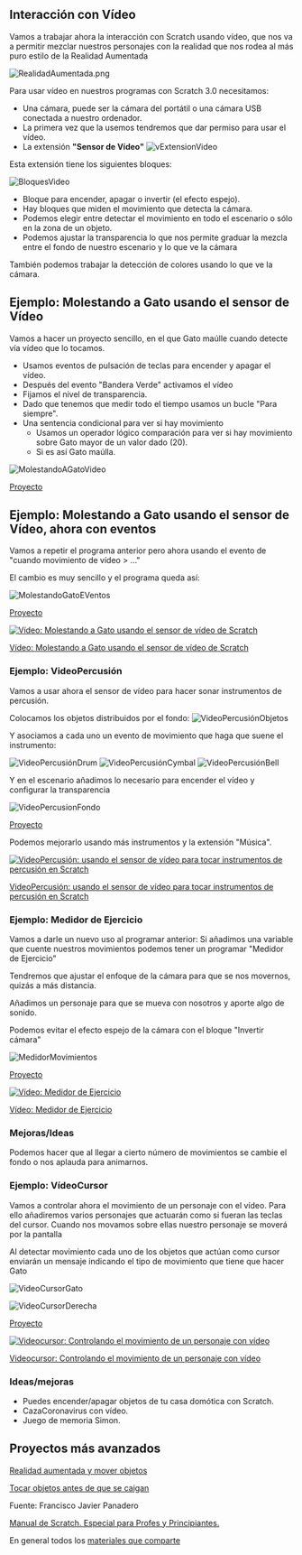 ## Interacción con Vídeo

Vamos a trabajar ahora la interacción con Scratch usando  vídeo, que nos va a permitir mezclar nuestros personajes con la realidad que nos rodea al más puro estilo de la Realidad Aumentada

![RealidadAumentada.png](./images/RealidadAumentada.png)

Para usar vídeo en nuestros programas con Scratch 3.0 necesitamos:

* Una cámara, puede ser la cámara del portátil o una cámara USB conectada a nuestro ordenador.
* La primera vez que la usemos tendremos que dar permiso para usar el vídeo.
* La extensión **"Sensor de Vídeo"**
![vExtensionVideo](./images/ExtensionVideo.png)

Esta extensión tiene los siguientes bloques:

![BloquesVideo](./images/BloquesVideo.png)

* Bloque para encender, apagar o invertir (el efecto espejo).
* Hay bloques que miden el movimiento que detecta la cámara.
* Podemos elegir entre detectar el movimiento en todo el escenario o sólo en la zona de un objeto.
* Podemos ajustar la transparencia lo que nos permite graduar la mezcla entre el fondo de nuestro escenario y lo que ve la cámara



También podemos trabajar la detección de colores usando lo que ve la cámara.

## Ejemplo: Molestando a Gato usando el sensor de Vídeo

Vamos a hacer un proyecto sencillo, en el que Gato maúlle cuando detecte vía vídeo que lo tocamos.

* Usamos eventos de pulsación de teclas para encender y apagar el vídeo.
* Después del evento "Bandera Verde" activamos el vídeo 
* Fijamos el nivel de transparencia.
* Dado que tenemos que medir todo el tiempo usamos un bucle "Para siempre".
* Una sentencia condicional para ver si hay movimiento
    * Usamos un operador lógico comparación para ver si hay movimiento sobre Gato mayor de un valor dado (20).
    * Si es así Gato maúlla.

![MolestandoAGatoVideo](./images/MolestandoAGatoVideo.png)


[Proyecto](https://scratch.mit.edu/projects/398099229/)


## Ejemplo: Molestando a Gato usando el sensor de Vídeo, ahora con eventos

Vamos a repetir el programa anterior pero ahora usando el evento de "cuando movimiento de vídeo > ..."

El cambio es muy sencillo y el programa queda así:

![MolestandoGatoEVentos](./images/MolestandoGatoEVentos.png)


[Proyecto](https://scratch.mit.edu/projects/398105055/)


[![Vídeo: Molestando a Gato usando el sensor de vídeo de Scratch](https://img.youtube.com/vi/9THbOj7Fhns/0.jpg)](https://youtu.be/9THbOj7Fhns)

[Vídeo: Molestando a Gato usando el sensor de vídeo de Scratch](https://youtu.be/9THbOj7Fhns)


### Ejemplo: VideoPercusión

Vamos a usar ahora el sensor de vídeo para hacer sonar instrumentos de percusión.

Colocamos los objetos distribuidos por el fondo:
![VideoPercusiónObjetos](./images/VideoPercusiónObjetos.png)

Y asociamos a cada uno un evento de movimiento que haga que suene el instrumento:

![VideoPercusiónDrum](./images/VideoPercusiónDrum.png)
![VideoPercusiónCymbal](./images/VideoPercusiónCymbal.png)
![VideoPercusiónBell](./images/VideoPercusiónBell.png)

Y en el escenario añadimos lo necesario para encender el vídeo y configurar la transparencia

![VideoPercusionFondo](./images/VideoPercusionFondo.png)

[Proyecto](https://scratch.mit.edu/projects/398107421/)

Podemos mejorarlo usando más instrumentos y la extensión "Música".

[![VideoPercusión: usando el sensor de vídeo para tocar instrumentos de percusión en Scratch](https://img.youtube.com/vi/CH9YgQCocF4/0.jpg)](https://youtu.be/CH9YgQCocF4)

[VideoPercusión: usando el sensor de vídeo para tocar instrumentos de percusión en Scratch](https://youtu.be/CH9YgQCocF4)


### Ejemplo: Medidor de Ejercicio

Vamos a darle un nuevo uso al programar anterior: Si añadimos una variable que cuente nuestros movimientos podemos tener un programar "Medidor de Ejercicio"

Tendremos que ajustar el enfoque de la cámara para que se nos movernos, quizás a más distancia.

Añadimos un personaje para que se mueva con nosotros y aporte algo de sonido.

Podemos evitar el efecto espejo de la cámara con el bloque "Invertir cámara"

![MedidorMovimientos](./images/MedidorMovimientos.png)

[Proyecto](https://scratch.mit.edu/projects/398111067/)


[![Vídeo: Medidor de Ejercicio](https://img.youtube.com/vi/AGp6eJnY6ug/0.jpg)](https://youtu.be/AGp6eJnY6ug)


[Vídeo: Medidor de Ejercicio](https://youtu.be/AGp6eJnY6ug)


### Mejoras/Ideas

Podemos hacer que al llegar a cierto número de movimientos se cambie el fondo o nos aplauda para animarnos.

### Ejemplo: VídeoCursor

Vamos a controlar ahora el movimiento de un personaje con el vídeo. Para ello añadiremos varios personajes que actuarán como si fueran las teclas del cursor. Cuando nos movamos sobre ellas nuestro personaje se moverá por la pantalla

Al detectar movimiento cada uno de los objetos que actúan como cursor enviarán un mensaje indicando el tipo de movimiento que tiene que hacer Gato

![VideoCursorGato](./images/VideoCursorGato.png)


![VideoCursorDerecha](./images/VideoCursorDerecha.png)

[Proyecto](https://scratch.mit.edu/projects/398113301/)

[![ Videocursor: Controlando el movimiento de un personaje con vídeo](https://img.youtube.com/vi/M_Tyb_JUK0A/0.jpg)](https://youtu.be/M_Tyb_JUK0A)

[Videocursor: Controlando el movimiento de un personaje con vídeo](https://youtu.be/M_Tyb_JUK0A)


### Ideas/mejoras

* Puedes encender/apagar objetos de tu casa domótica con Scratch.
* CazaCoronavirus con vídeo.
* Juego de memoria Simon.

## Proyectos más avanzados


[Realidad aumentada y mover objetos](https://www.youtube.com/watch?v=qF34toGCU2c&list=PLzqyAKVt4MgOV6brvY33MkhIFqxtatr81&index=11&t=0s)

[Tocar objetos antes de que se caigan](https://www.youtube.com/watch?v=uyIoFcCq6_A&list=PLzqyAKVt4MgOV6brvY33MkhIFqxtatr81&index=12&t=0s)

Fuente: Francisco Javier Panadero


[Manual de Scratch. Especial para Profes y Principiantes.](https://lacienciaparatodos.wordpress.com/2018/04/02/manual-de-scratch-especial-para-profes-y-principiantes/)

En general todos los [materiales que comparte](https://lacienciaparatodos.wordpress.com/para-profes/)

